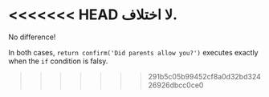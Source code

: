 <<<<<<< HEAD
لا اختلاف.
=======
No difference!

In both cases, `return confirm('Did parents allow you?')` executes exactly when the `if` condition is falsy.
>>>>>>> 291b5c05b99452cf8a0d32bd32426926dbcc0ce0
